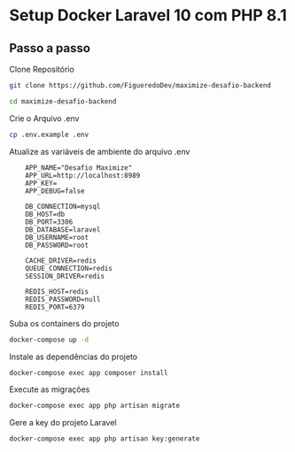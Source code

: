 # Setup Docker Laravel 10 com PHP 8.1

## Passo a passo

Clone Repositório

```sh
git clone https://github.com/FigueredoDev/maximize-desafio-backend
```

```sh
cd maximize-desafio-backend
```

Crie o Arquivo .env

```sh
cp .env.example .env
```

Atualize as variáveis de ambiente do arquivo .env

```dosini
    APP_NAME="Desafio Maximize"
    APP_URL=http://localhost:8989
    APP_KEY=
    APP_DEBUG=false

    DB_CONNECTION=mysql
    DB_HOST=db
    DB_PORT=3306
    DB_DATABASE=laravel
    DB_USERNAME=root
    DB_PASSWORD=root

    CACHE_DRIVER=redis  
    QUEUE_CONNECTION=redis
    SESSION_DRIVER=redis

    REDIS_HOST=redis
    REDIS_PASSWORD=null
    REDIS_PORT=6379
```

Suba os containers do projeto

```sh
docker-compose up -d
```

Instale as dependências do projeto

```sh
docker-compose exec app composer install
```

Execute as migrações

```sh
docker-compose exec app php artisan migrate
```

Gere a key do projeto Laravel

```sh
docker-compose exec app php artisan key:generate
```
